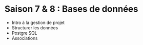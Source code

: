 # Saison 7 & 8 : Bases de données

- Intro à la gestion de projet
- Structurer les données
- Postgre SQL
- Associations
